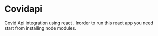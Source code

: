 # Covidapi
Covid Api integration using react .
Inorder to run this react app you need start from installing node modules.
